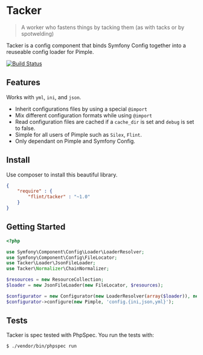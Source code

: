 Tacker
======

> A worker who fastens things by tacking them (as with tacks or by spotwelding)

Tacker is a config component that binds Symfony Config together into
a reuseable config loader for Pimple.

[![Build Status](https://travis-ci.org/henrikbjorn/Tacker.png?branch=master)](https://travis-ci.org/henrikbjorn/Tacker)

Features
--------

Works with `yml`, `ini`, and `json`.

 * Inherit configurations files by using a special `@import`
 * Mix different configuration formats while using `@import`
 * Read configuration files are cached if a `cache_dir` is set and `debug` is set to false.
 * Simple for all users of Pimple such as `Silex`, `Flint`.
 * Only dependant on Pimple and Symfony Config.

Install
-------

Use composer to install this beautiful library.

``` json
{
    "require" : {
        "flint/tacker" : "~1.0"
    }
}
```

Getting Started
---------------

``` php
<?php

use Symfony\Component\Config\Loader\LoaderResolver;
use Symfony\Component\Config\FileLocator;
use Tacker\Loader\JsonFileLoader;
use Tacker\Normalizer\ChainNormalizer;

$resources = new ResourceCollection;
$loader = new JsonFileLoader(new FileLocator, $resources);

$configurator = new Configurator(new LoaderResolver(array($loader)), new ChainNormalizer, $resources);
$configurator->configure(new Pimple, 'config.{ini,json,yml}');
```

Tests
-----

Tacker is spec tested with PhpSpec. You run the tests with:

``` bash
$ ./vendor/bin/phpspec run
```
